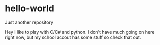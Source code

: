 # hello-world
Just another repository


Hey I like to play with C/C# and python. I don't have much going on here right now, but my school accout has some stuff so check that out.
